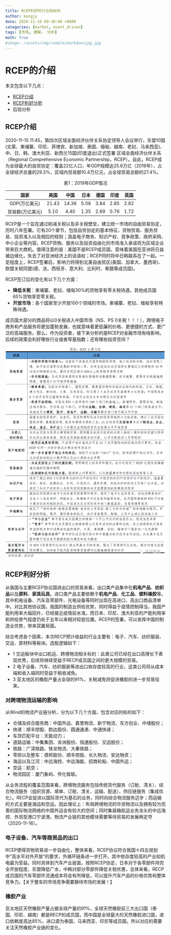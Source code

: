 ```yaml
---
title: RCEP利好的行业和标的
author: kongjy
date: 2020-11-16 09:30:00 +0800
categories: [market, event_driven]
tags: [市场, 理解， 分析]
math: true
#image: /assets/img/sample/markdownjpg.jpg
---
```


# RCEP的介绍

本文包含以下几点：
- [RCEP介绍](#RCEP介绍 "页内跳转")
- [RCEP利好分析](#RCEP利好分析 "页内跳转")
- 后验分析

## RCEP介绍
2020-11-15 11:45，第四次区域全面经济伙伴关系协定领导人会议举行，东盟10国(文莱、柬埔寨、印尼、菲律宾、新加坡、泰国、缅甸、越南、老挝、马来西亚)、中、日、韩、澳大利亚、新西兰15国(印度退出)正式签署 区域全面经济伙伴关系（Regional Comprehensive Economic Partnership，RCEP）。自此，RCEP成为全球最大的自贸协定：覆盖22亿人口，年GDP规模达25.6万亿（2019年），占全球经济总量的29.3%，区域内贸易额10.4万亿元，占全球贸易总额的27.4%。

<center>表1：2019年GDP情况</center>
<center>

|国家|美国|中国|日本|德国|印度|英国|
|:-:|:-:|:-:|:-:|:-:|:-:|:-:|
|GDP(万亿美元)|21.43|14.36|5.08|3.84|2.85|2.82|
|贸易额(万亿美元)|5.10|4.40|1.35|2.69|0.76|1.72|

</center>


RCEP是一个旨在通过削减关税以及非关税壁垒，建立统一市场的自由贸易协定，历时八年签署。它有20个章节，包括自贸协定的基本特征，货物贸易、服务贸易、投资准入以及相应的规则；涵盖电子商务、知识产权、竞争政策、政府采购、中小企业等内容。RCEP货物、服务以及投资自由化的市场准入承诺将为区域企业带来巨大商机。值得注意的是：美国不是RCEP成员国，意味着美国在亚洲将日益被边缘化，失去了对亚洲经济上的话语权；RCEP同时将中日韩联系在了一起。一定程度上，RCEP签署后，影响力将得到北美自由贸区(美国、加拿大、墨西哥)、欧盟关税同盟(德、法、西班牙、意大利、比利时、希腊等成员国)。


RCEP签订后的变化有以下几个方面：

* **降低关税**：柬埔寨、老挝、缅甸30%的货物享有零关税待遇，其他成员国65%货物享受零关税。
* **开放市场**：各个国家至少开放100个领域的市场。柬埔寨、老挝、缅甸享有特殊待遇。

成员国大部分的商品将以0关税进入中国市场（NS、PS 0关税！！！），跨境电子商务和产品服务将更加蓬勃发展，也就意味着更低廉的价格、更便捷的方式、更广泛的高端服务。那么，作为投资者，接下来分析的是RCEP对金融市场有啥影响，后续的政策会利好哪些行业或者窄基指数；还有哪些投资空间？


<center>

![picture](/assets/img/_posts_fig/RCEP_contents.png "MarkDown")

</center>


## RCEP利好分析
从我国与主要RCEP协议国进出口的贸易来看，出口类产品集中在**机电产品**、**纺织品**以及**原料**、**家具玩具**。进口类产品主要依赖于**机电产品**、**化工品**、**塑料橡胶**等。其中机电设备、汽车及零部件、光电设备等同时出现在高进口、高出口商品清单中。对比其他协议国，我国的制造业供给优势，同时得益于疫情控制得当，我国产能利用率大幅回升，已经接近疫情前水准。而日本、印尼、澳大利亚的产能利用率和供给景气程度仍处于五年以来相对较低位置。RCEP的签署，可以发挥中国的制造业优势，带来双赢局面。

<!--下图是浙商证券根据中报披露海外营业收入衡量的各申万二级行业出口依存度（仅统计成分股在5支以上且海外营收占比超过10%的行业），其中畜牧业、玻璃制造、白色家电出口已存读较高，占比均超过25%以上。同时从变化程度来看，塑料、贸易等行业的整体出口依存度提升明显，提升都大于10个点左右。

<center>

![picture](/assets/img/_posts_fig/RCEP_industry.png "MarkDown")

</center> -->

综合考虑各个因素，本次RECP预计收益的行业主要有：电子、汽车、纺织服装、交运、原材料等板块。选股逻辑如下：
* 1 交运板块中出口航运、跨境物流相关标的：此类公司已经在出口高增长下表现优秀，后续将继续受益于RECP成员国之间的更大规模的贸易。
* 2 电子设备、汽车、纺织服装等进出口依存度较高的行业，这类公司将从成本端和收入端同时受益于税收减免。
* 3 亚太地区的橡胶产量占全球的91%，关税减免将促进橡胶的进一步贸易往来。

### 对跨境物流运输的影响
从Wind的物流产业链分析，分为以下几个方面，包含对应的标的如下：
* 仓储及综合服务商：中国外运、嘉里物流、新宁物流、东方创业、中储股份；
* 快递：顺丰控股、韵达股份、圆通速递、中通快递；
* 车货匹配平台：天能动力；
* 道路运输：中集集团、龙洲股份、恒通股份、交运股份；
* 铁路：广深铁路、铁龙物流、大秦铁路；
* 零担以及整车：德邦股份、顺丰控股、长久物流、安达物资；
* 海运以及江河：中远海控、中远海能、招商轮船、中国外运；
* 空运：航空；
* 物流园区：厦门象屿、传化智联。

从业务流程的覆盖范围来看，跨境物流服务包括传统货代服务（订舱、清关）、综合物流服务（组织货源、填单、订舱、清关、运输、配送）、供应链服务（集成优化）。RECP会促进以国际货代为基石的业务，同时向综合物流服务迈步；而运输的方式主要是海运和空运。因此理论上：布局跨境物流的华资物流以及拥有较为完善的国际物流网络的中国外运会有较大的空间；同时集装箱航运业务龙头的中远海控、外贸型港口宁波港。物流产业链的其他模块需要等待贸易的发展再定夺（2020-11-16）。


### 电子设备、汽车等商贸品的出口
RCEP使得货物贸易进一步自由化，整体来看，RCEP协议符合我国十四五规划中“高水平对外开放”的要求，外循环链条进一步打开。其中依存度较高的产业如机电最为受益。同时具体到汽车产业层面，按照RCEP协定，日本对于各零部件持完全开放程度，东盟降低广水，中韩对部分零部件降低关税优惠，总体来看，RECP成员国的汽车零部件流通成本将会有所降低，可以提升汽车产品的价格优势和整体竞争力。【关于整车的市场竞争需要静待市场的发展！】

### 橡胶产业
亚太地区天然橡胶产量占据全球产量的91%，全球天然橡胶前三大出口国（泰国、印尼、越南）都是RECP的成员国，而中国是全球最大的天然橡胶进口国，进口依赖度高达85%，进口源为泰国、马来西亚、印尼等成员国。所以对应的需要关注天然橡胶产业链的变化。

